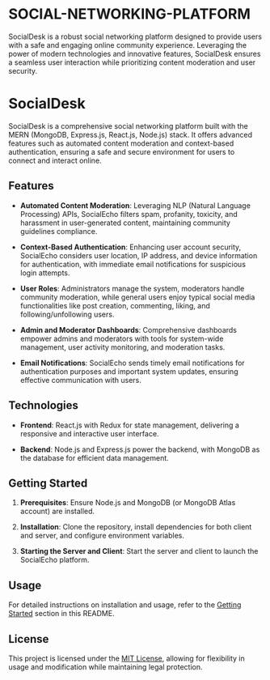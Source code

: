 # SOCIAL-NETWORKING-PLATFORM
SocialDesk is a robust social networking platform designed to provide users with a safe and engaging online community experience. Leveraging the power of modern technologies and innovative features, SocialDesk ensures a seamless user interaction while prioritizing content moderation and user security.

# SocialDesk

SocialDesk is a comprehensive social networking platform built with the MERN (MongoDB, Express.js, React.js, Node.js) stack. It offers advanced features such as automated content moderation and context-based authentication, ensuring a safe and secure environment for users to connect and interact online.

## Features

- **Automated Content Moderation**: Leveraging NLP (Natural Language Processing) APIs, SocialEcho filters spam, profanity, toxicity, and harassment in user-generated content, maintaining community guidelines compliance.

- **Context-Based Authentication**: Enhancing user account security, SocialEcho considers user location, IP address, and device information for authentication, with immediate email notifications for suspicious login attempts.

- **User Roles**: Administrators manage the system, moderators handle community moderation, while general users enjoy typical social media functionalities like post creation, commenting, liking, and following/unfollowing users.

- **Admin and Moderator Dashboards**: Comprehensive dashboards empower admins and moderators with tools for system-wide management, user activity monitoring, and moderation tasks.

- **Email Notifications**: SocialEcho sends timely email notifications for authentication purposes and important system updates, ensuring effective communication with users.

## Technologies

- **Frontend**: React.js with Redux for state management, delivering a responsive and interactive user interface.

- **Backend**: Node.js and Express.js power the backend, with MongoDB as the database for efficient data management.

## Getting Started

1. **Prerequisites**: Ensure Node.js and MongoDB (or MongoDB Atlas account) are installed.

2. **Installation**: Clone the repository, install dependencies for both client and server, and configure environment variables.

3. **Starting the Server and Client**: Start the server and client to launch the SocialEcho platform.

## Usage

For detailed instructions on installation and usage, refer to the [Getting Started](#getting-started) section in this README.

## License

This project is licensed under the [MIT License](LICENSE), allowing for flexibility in usage and modification while maintaining legal protection.
